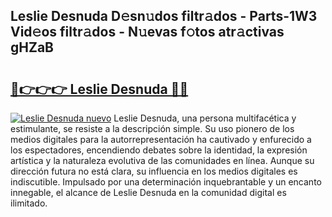 ## Leslie Desnuda D𝚎sn𝚞dos filtr𝚊dos - Parts-1W3 Vid𝚎os filtr𝚊dos - N𝚞evas f𝚘tos atr𝚊ctivas gHZaB

# <h2><a href="http://mbdktn.tromn.icu/?c=Leslie+Desnuda">🔗👉👉👉 Leslie Desnuda 🔗🔗</a></h2>

[![Leslie Desnuda nuevo](https://i.imgur.com/pEAQMta.gif)](http://mbdktn.tromn.icu/?c=Leslie+Desnuda)
Leslie Desnuda, una persona multifacética y estimulante, se resiste a la descripción simple. Su uso pionero de los medios digitales para la autorrepresentación ha cautivado y enfurecido a los espectadores, encendiendo debates sobre la identidad, la expresión artística y la naturaleza evolutiva de las comunidades en línea. Aunque su dirección futura no está clara, su influencia en los medios digitales es indiscutible. Impulsado por una determinación inquebrantable y un encanto innegable, el alcance de Leslie Desnuda en la comunidad digital es ilimitado.
